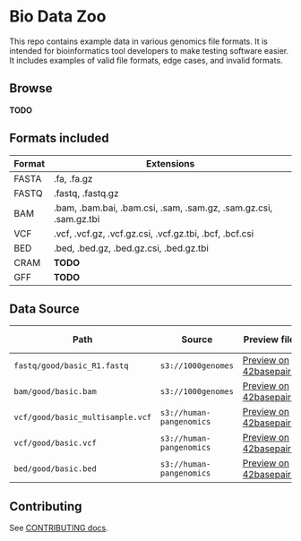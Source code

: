 # Bio Data Zoo

This repo contains example data in various genomics file formats. It is intended for bioinformatics tool developers to make testing software easier. It includes examples of valid file formats, edge cases, and invalid formats.

## Browse

**TODO**

## Formats included

|Format|Extensions|
|--|--|
|FASTA|.fa, .fa.gz|
|FASTQ|.fastq, .fastq.gz|
|BAM|.bam, .bam.bai, .bam.csi, .sam, .sam.gz, .sam.gz.csi, .sam.gz.tbi|
|VCF|.vcf, .vcf.gz, .vcf.gz.csi, .vcf.gz.tbi, .bcf, .bcf.csi|
|BED|.bed, .bed.gz, .bed.gz.csi, .bed.gz.tbi|
|CRAM|**TODO**|
|GFF|**TODO**|


## Data Source

|Path|Source|Preview file|Download file|
|--|--|--|--|
| `fastq/good/basic_R1.fastq` | `s3://1000genomes` | [Preview on 42basepairs](https://42basepairs.com/browse/s3/1000genomes/phase3/data/NA12878/sequence_read?file=ERR001268_1.filt.fastq.gz&preview=) | [Download file](https://42basepairs.com/download/s3/1000genomes/phase3/data/NA12878/sequence_read/ERR001268_1.filt.fastq.gz) |
| `bam/good/basic.bam` | `s3://1000genomes` | [Preview on 42basepairs](https://42basepairs.com/browse/s3/1000genomes/phase3/data/NA12878/alignment?file=NA12878.chrom11.ILLUMINA.bwa.CEU.low_coverage.20121211.bam&preview=) | [Download file](https://42basepairs.com/download/s3/1000genomes/phase3/data/NA12878/alignment/NA12878.chrom11.ILLUMINA.bwa.CEU.low_coverage.20121211.bam) |
| `vcf/good/basic_multisample.vcf` | `s3://human-pangenomics` | [Preview on 42basepairs](https://42basepairs.com/browse/s3/1000genomes/technical/working/20140708_previous_phase3/chrXY_v1a?file=ALL.chrY.phase3_integrated_v1a.20130502.genotypes.vcf.gz&preview=) | [Download file]("https://42basepairs.com/download/s3/1000genomes/technical/working/20140708_previous_phase3/chrXY_v1a/ALL.chrY.phase3_integrated_v1a.20130502.genotypes.vcf.gz") |
| `vcf/good/basic.vcf` | `s3://human-pangenomics` | [Preview on 42basepairs](https://42basepairs.com/browse/s3/1000genomes/technical/working/20140708_previous_phase3/chrXY_v1a?file=ALL.wgs.phase3_shapeit2_mvncall_integrated_v5a.20130502.sites.vcf.gz&preview=) | [Download file](https://42basepairs.com/download/s3/1000genomes/technical/working/20140708_previous_phase3/chrXY_v1a/ALL.wgs.phase3_shapeit2_mvncall_integrated_v5a.20130502.sites.vcf.gz) |
| `bed/good/basic.bed` | `s3://human-pangenomics` | [Preview on 42basepairs](https://42basepairs.com/browse/s3/human-pangenomics/pangenomes/freeze/freeze1/minigraph?file=hprc-v1.0-minigraph-chm13.bb.bed.gz&preview=) | [Download file](https://42basepairs.com/download/s3/human-pangenomics/pangenomes/freeze/freeze1/minigraph/hprc-v1.0-minigraph-chm13.bb.bed.gz) |


## Contributing

See [CONTRIBUTING docs](./CONTRIBUTING.md).
